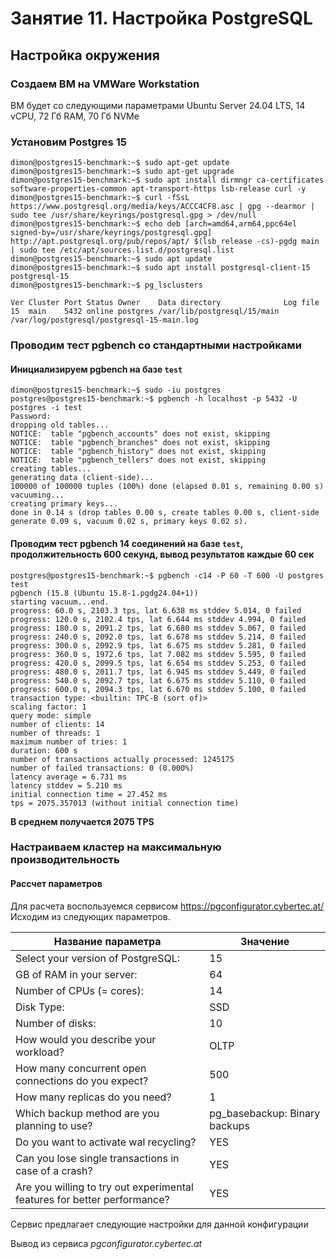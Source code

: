 # Занятие 11. Настройка PostgreSQL

## Настройка окружения

### Создаем ВМ на VMWare Workstation
ВМ будет со следующими параметрами Ubuntu Server 24.04 LTS, 14 vCPU, 72 Гб RAM, 70 Гб NVMe

### Установим Postgres 15

```
dimon@postgres15-benchmark:~$ sudo apt-get update
dimon@postgres15-benchmark:~$ sudo apt-get upgrade
dimon@postgres15-benchmark:~$ sudo apt install dirmngr ca-certificates software-properties-common apt-transport-https lsb-release curl -y
dimon@postgres15-benchmark:~$ curl -fSsL https://www.postgresql.org/media/keys/ACCC4CF8.asc | gpg --dearmor | sudo tee /usr/share/keyrings/postgresql.gpg > /dev/null
dimon@postgres15-benchmark:~$ echo deb [arch=amd64,arm64,ppc64el signed-by=/usr/share/keyrings/postgresql.gpg] http://apt.postgresql.org/pub/repos/apt/ $(lsb_release -cs)-pgdg main | sudo tee /etc/apt/sources.list.d/postgresql.list
dimon@postgres15-benchmark:~$ sudo apt update
dimon@postgres15-benchmark:~$ sudo apt install postgresql-client-15 postgresql-15
dimon@postgres15-benchmark:~$ pg_lsclusters

Ver Cluster Port Status Owner    Data directory              Log file
15  main    5432 online postgres /var/lib/postgresql/15/main /var/log/postgresql/postgresql-15-main.log
```

### Проводим тест pgbench со стандартными настройками

#### Инициализируем pgbench на базе `test`

```
dimon@postgres15-benchmark:~$ sudo -iu postgres
postgres@postgres15-benchmark:~$ pgbench -h localhost -p 5432 -U postgres -i test
Password:
dropping old tables...
NOTICE:  table "pgbench_accounts" does not exist, skipping
NOTICE:  table "pgbench_branches" does not exist, skipping
NOTICE:  table "pgbench_history" does not exist, skipping
NOTICE:  table "pgbench_tellers" does not exist, skipping
creating tables...
generating data (client-side)...
100000 of 100000 tuples (100%) done (elapsed 0.01 s, remaining 0.00 s)
vacuuming...
creating primary keys...
done in 0.14 s (drop tables 0.00 s, create tables 0.00 s, client-side generate 0.09 s, vacuum 0.02 s, primary keys 0.02 s).
```
#### Проводим тест pgbench 14 соединений на базе `test`, продолжительность 600 секунд, вывод результатов каждые 60 сек

```
postgres@postgres15-benchmark:~$ pgbench -c14 -P 60 -T 600 -U postgres test
pgbench (15.8 (Ubuntu 15.8-1.pgdg24.04+1))
starting vacuum...end.
progress: 60.0 s, 2103.3 tps, lat 6.638 ms stddev 5.014, 0 failed
progress: 120.0 s, 2102.4 tps, lat 6.644 ms stddev 4.994, 0 failed
progress: 180.0 s, 2091.2 tps, lat 6.680 ms stddev 5.067, 0 failed
progress: 240.0 s, 2092.0 tps, lat 6.678 ms stddev 5.214, 0 failed
progress: 300.0 s, 2092.9 tps, lat 6.675 ms stddev 5.281, 0 failed
progress: 360.0 s, 1972.6 tps, lat 7.082 ms stddev 5.595, 0 failed
progress: 420.0 s, 2099.5 tps, lat 6.654 ms stddev 5.253, 0 failed
progress: 480.0 s, 2011.7 tps, lat 6.945 ms stddev 5.449, 0 failed
progress: 540.0 s, 2092.7 tps, lat 6.675 ms stddev 5.110, 0 failed
progress: 600.0 s, 2094.3 tps, lat 6.670 ms stddev 5.100, 0 failed
transaction type: <builtin: TPC-B (sort of)>
scaling factor: 1
query mode: simple
number of clients: 14
number of threads: 1
maximum number of tries: 1
duration: 600 s
number of transactions actually processed: 1245175
number of failed transactions: 0 (0.000%)
latency average = 6.731 ms
latency stddev = 5.210 ms
initial connection time = 27.452 ms
tps = 2075.357013 (without initial connection time)
```
**В среднем получается 2075 TPS**

### Настраиваем кластер на максимальную производительность 

#### Рассчет параметров

Для расчета воспользуемся сервисом https://pgconfigurator.cybertec.at/
Исходим из следующих параметров.

| Название параметра                                                       | Значение                       | 
| ------------------------------------------------------------------------ | ------------------------------ |
| Select your version of PostgreSQL:                                       | 15                             | 
| GB of RAM in your server:                                                | 64                             | 
| Number of CPUs (= cores):                                                | 14                             | 
| Disk Type:                                                               | SSD                            | 
| Number of disks:                                                         | 10                             | 
| How would you describe your workload?                                    | OLTP                           | 
| How many concurrent open connections do you expect?                      | 500                            |
| How many replicas do you need?                                           | 1                              | 
| Which backup method are you planning to use?                             | pg_basebackup: Binary backups  | 
| Do you want to activate wal recycling?                                   | YES                            | 
| Can you lose single transactions in case of a crash?                     | YES                            | 
| Are you willing to try out experimental features for better performance? | YES                            | 

Сервис предлагает следующие настройки для данной конфигурации


Вывод из сервиса *pgconfigurator.cybertec.at*



####
